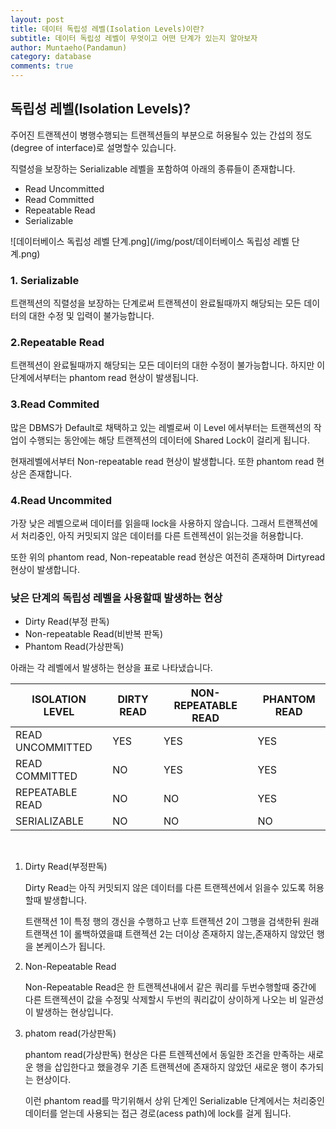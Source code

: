 ```yaml
---
layout: post
title: 데이터 독립성 레벨(Isolation Levels)이란?
subtitle: 데이터 독립성 레벨이 무엇이고 어떤 단계가 있는지 알아보자
author: Muntaeho(Pandamun)
category: database
comments: true
---
```



## 독립성 레벨(Isolation Levels)?
주어진 트랜젝션이 병행수행되는 트랜젝션들의 부분으로 허용될수 있는 간섭의 정도(degree of interface)로 설명할수 있습니다.

직렬성을 보장하는 Serializable 레벨을 포함하여 아래의 종류들이 존재합니다.

- Read Uncommitted
- Read Committed
- Repeatable Read
- Serializable

![데이터베이스 독립성 레벨 단계.png](/img/post/데이터베이스 독립성 레벨 단계.png)

### 1. Serializable
트랜젝션의 직렬성을 보장하는 단계로써 트랜젝션이 완료될때까지 해당되는 모든 데이터의 대한 수정 및 입력이 불가능합니다.  

### 2.Repeatable Read
트랜젝션이 완료될때까지 해당되는 모든 데이터의 대한 수정이 불가능합니다. 하지만 이 단계에서부터는 phantom read 현상이 발생됩니다.

### 3.Read Commited
많은 DBMS가 Default로 채택하고 있는 레벨로써 이 Level 에서부터는 트랜젝션의 작업이 수행되는 동안에는 해당 트랜젝션의 데이터에 Shared Lock이 걸리게 됩니다.

현재레벨에서부터 Non-repeatable read 현상이 발생합니다. 또한 phantom read 현상은 존재합니다.

### 4.Read Uncommited
가장 낮은 레벨으로써 데이터를 읽을때 lock을 사용하지 않습니다. 그래서 트랜젝션에서 처리중인, 아직 커밋되지 않은 데이터를 다른 트렌젝션이 읽는것을 허용합니다.

또한 위의 phantom read, Non-repeatable read 현상은 여전히 존재하며 Dirtyread 현상이 발생합니다.

### 낮은 단계의 독립성 레벨을 사용할때 발생하는 현상
- Dirty Read(부정 판독)
- Non-repeatable Read(비반복 판독)
- Phantom Read(가상판독)

아래는 각 레벨에서 발생하는 현상을 표로 나타냈습니다.

| ISOLATION LEVEL | DIRTY READ | NON-REPEATABLE READ | PHANTOM READ |
| --- | --- | --- | --- |
| READ UNCOMMITTED | YES | YES | YES |
| READ COMMITTED | NO | YES | YES |
| REPEATABLE READ | NO | NO | YES |
| SERIALIZABLE | NO | NO | NO |

<br>

1. Dirty Read(부정판독)

    Dirty Read는 아직 커밋되지 않은 데이터를 다른 트랜젝션에서 읽을수 있도록 허용할때 발생합니다.

    트랜잭션 1이 특정 행의 갱신을 수행하고 난후 트랜젝션 2이 그행을 검색한뒤 원래 트랜잭션 1이 롤백하였을떄 트랜젝션 2는 더이상 존재하지 않는,존재하지 않았던 행을 본케이스가 됩니다.

2. Non-Repeatable Read

    Non-Repeatable Read은 한 트랜젝션내에서 같은 쿼리를 두번수행할때 중간에 다른 트랜젝션이 값을 수정및 삭제할시 두번의 쿼리값이 상이하게 나오는 비 일관성 이 발생하는 현상입니다.

3. phatom read(가상판독)

    phantom read(가상판독) 현상은 다른 트렌젝션에서 동일한 조건을 만족하는 새로운 행을 삽입한다고 했을경우 기존 트랜젝션에 존재하지 않았던 새로운 행이 추가되는 현상이다.

    이런 phantom read를 막기위해서 상위 단계인 Serializable 단계에서는 처리중인 데이터를 얻는데 사용되는 접근 경로(acess path)에 lock를 걸게 됩니다.
